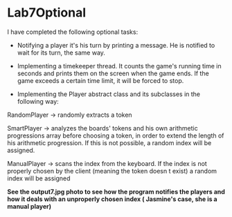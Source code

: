 # Lab7Optional

I have completed the following optional tasks:

- Notifying a player it's his turn by printing a message. He is notified to wait for its turn, the same way.

- Implementing a timekeeper thread. It counts the game's running time in seconds and prints them on the screen when the game ends.
If the game exceeds a certain time limit, it will be forced to stop.

- Implementing the Player abstract class and its subclasses in the following way: 

RandomPlayer -> randomly extracts a token

SmartPlayer -> analyzes the boards' tokens and his own arithmetic progressions array before choosing a token, in order to extend the length of his arithmetic progression. If this is not possible, a random index will be assigned.

ManualPlayer -> scans the index from the keyboard. If the index is not properly chosen by the client (meaning the token doesn
t exist) a random index will be assigned 

**See the output7.jpg photo to see how the program notifies the players and how it deals with an unproperly chosen index ( Jasmine's case, she is a manual player)**
